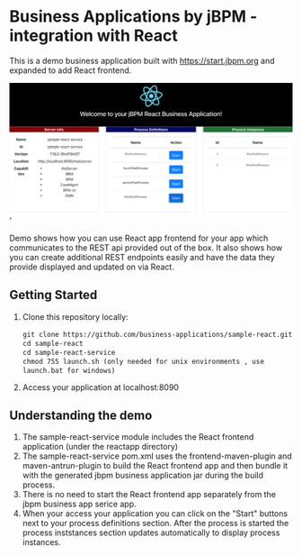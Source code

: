 # Business Applications by jBPM - integration with React

This is a demo business application built with https://start.jbpm.org and expanded
to add React frontend.

![React demo](img/reactdemo1.png?raw=true)'

Demo shows how you can use React app frontend for your app which communicates to the REST 
api provided out of the box. It also shows how you can create additional REST endpoints easily
and have the data they provide displayed and updated on via React.

## Getting Started 
1. Clone this repository locally:
   
   ```
   git clone https://github.com/business-applications/sample-react.git
   cd sample-react
   cd sample-react-service
   chmod 755 launch.sh (only needed for unix environments , use launch.bat for windows)
   ```

2. Access your application at localhost:8090

## Understanding the demo
1. The sample-react-service module includes the React frontend application (under the reactapp directory)
2. The sample-react-service pom.xml uses the frontend-maven-plugin and maven-antrun-plugin
to build the React frontend app and then bundle it with the generated jbpm business application
jar during the build process.
3. There is no need to start the React frontend app separately from the jbpm business app serice app.
4. When your access your application you can click on the "Start" buttons next to
your process definitions section. After the process is started the process inststances
section updates automatically to display process instances.